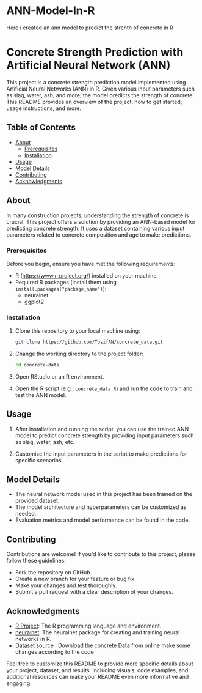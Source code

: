 # ANN-Model-In-R
Here i created an ann model to predict the strenth of concrete in R



# Concrete Strength Prediction with Artificial Neural Network (ANN)

This project is a concrete strength prediction model implemented using Artificial Neural Networks (ANN) in R. Given various input parameters such as slag, water, ash, and more, the model predicts the strength of concrete. This README provides an overview of the project, how to get started, usage instructions, and more.

## Table of Contents

- [About](#about)
  - [Prerequisites](#prerequisites)
  - [Installation](#installation)
- [Usage](#usage)
- [Model Details](#model-details)
- [Contributing](#contributing)
- [Acknowledgments](#acknowledgments)

## About

In many construction projects, understanding the strength of concrete is crucial. This project offers a solution by providing an ANN-based model for predicting concrete strength. It uses a dataset containing various input parameters related to concrete composition and age to make predictions.



### Prerequisites

Before you begin, ensure you have met the following requirements:
- R (https://www.r-project.org/) installed on your machine.
- Required R packages (install them using `install.packages("package_name")`):
  - neuralnet
  - ggplot2

### Installation

1. Clone this repository to your local machine using:

   ```bash
   git clone https://github.com/TosifAN/concrete_data.git
   ```

2. Change the working directory to the project folder:

   ```bash
   cd concrete-data
   ```

3. Open RStudio or an R environment.

4. Open the R script (e.g., `concrete_data.R`) and run the code to train and test the ANN model.

## Usage

1. After installation and running the script, you can use the trained ANN model to predict concrete strength by providing input parameters such as slag, water, ash, etc.

2. Customize the input parameters in the script to make predictions for specific scenarios.

## Model Details

- The neural network model used in this project has been trained on the provided dataset.
- The model architecture and hyperparameters can be customized as needed.
- Evaluation metrics and model performance can be found in the code.

## Contributing

Contributions are welcome! If you'd like to contribute to this project, please follow these guidelines:
- Fork the repository on GitHub.
- Create a new branch for your feature or bug fix.
- Make your changes and test thoroughly.
- Submit a pull request with a clear description of your changes.



## Acknowledgments

- [R Project](https://www.r-project.org/): The R programming language and environment.
- [neuralnet](https://cran.r-project.org/web/packages/neuralnet/neuralnet.pdf): The neuralnet package for creating and training neural networks in R.
- Dataset source : Download the concrete Data from online make some changes according to the code

Feel free to customize this README to provide more specific details about your project, dataset, and results. Including visuals, code examples, and additional resources can make your README even more informative and engaging.
```

